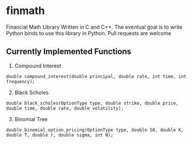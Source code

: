 # finmath
Financial Math Library Written in C and C++. The eventual goal is to write Python binds to use this library in Python. Pull requests are welcome

## Currently Implemented Functions

1. Compound Interest

```
double compound_interest(double principal, double rate, int time, int frequency);
```

2. Black Scholes

```
double black_scholes(OptionType type, double strike, double price, double time, double rate, double volatility);
```

3. Binomial Tree

```
double binomial_option_pricing(OptionType type, double S0, double K, double T, double r, double sigma, int N);
```
